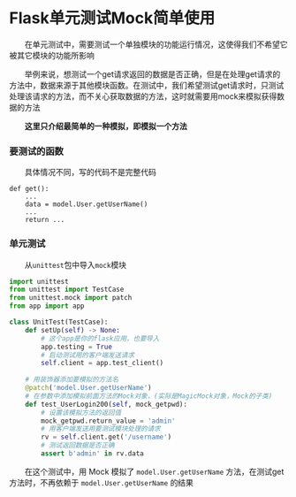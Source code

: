 # Flask单元测试Mock简单使用

&emsp;&emsp;在单元测试中，需要测试一个单独模块的功能运行情况，这使得我们不希望它被其它模块的功能所影响

&emsp;&emsp;举例来说，想测试一个get请求返回的数据是否正确，但是在处理get请求的方法中，数据来源于其他模块函数。在测试中，我们希望测试get请求时，只测试处理该请求的方法，而不关心获取数据的方法，这时就需要用mock来模拟获得数据的方法

&emsp;&emsp;**这里只介绍最简单的一种模拟，即模拟一个方法**

### 要测试的函数

&emsp;&emsp;具体情况不同，写的代码不是完整代码

```
def get():
	...
	data = model.User.getUserName()
	...
	return ...
```

### 单元测试

&emsp;&emsp;从`unittest`包中导入`mock`模块

```python
import unittest
from unittest import TestCase
from unittest.mock import patch
from app import app

class UnitTest(TestCase):
    def setUp(self) -> None:
        # 这个app是你的flask应用，也要导入
        app.testing = True
        # 启动测试用的客户端发送请求
        self.client = app.test_client()
    
    # 用装饰器添加要模拟的方法名
    @patch('model.User.getUserName')
    # 在参数中添加模拟前面方法的Mock对象，(实际是MagicMock对象，Mock的子类)
    def test_UserLogin200(self, mock_getpwd):
        # 设置该模拟方法的返回值
        mock_getpwd.return_value = 'admin'
        # 用客户端发送用要测试模块处理的请求
        rv = self.client.get('/username')
        # 测试返回数据是否正确
        assert b'admin' in rv.data 
```

&emsp;&emsp;在这个测试中，用 Mock 模拟了 `model.User.getUserName` 方法，在测试get方法时，不再依赖于 `model.User.getUserName` 的结果